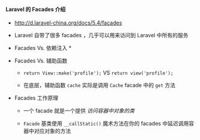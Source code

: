 #### Laravel 的 Facades 介绍
* http://d.laravel-china.org/docs/5.4/facades

* Laravel 自带了很多 facades ，几乎可以用来访问到 Laravel 中所有的服务

* Facades Vs. 依赖注入
    *

* Facades Vs. 辅助函数
    * `return View::make('profile');` VS `return view('profile');`

    * 在底层，辅助函数 `cache` 实际是调用 `Cache` facade 中的 `get` 方法

* Facades 工作原理
    * 一个 facade 就是一个提供 *访问容器中对象的类*

    * `Facade` 基类使用 `__callStatic()` 魔术方法在你的 facades 中延迟调用容器中对应对象的方法
